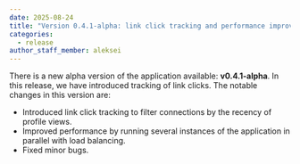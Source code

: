 ```yaml
---
date: 2025-08-24
title: "Version 0.4.1-alpha: link click tracking and performance improvements"
categories:
  - release
author_staff_member: aleksei
---
```


There is a new alpha version of the application available: **v0.4.1-alpha**. In this release, we have introduced tracking of link clicks. The notable changes in this version are:

- Introduced link click tracking to filter connections by the recency of profile views.
- Improved performance by running several instances of the application in parallel with load balancing.
- Fixed minor bugs.

